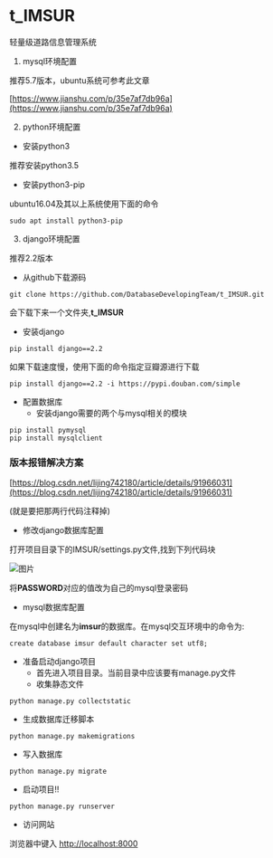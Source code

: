 # t_IMSUR
轻量级道路信息管理系统

1. mysql环境配置

推荐5.7版本，ubuntu系统可参考此文章

[https://www.jianshu.com/p/35e7af7db96a](https://www.jianshu.com/p/35e7af7db96a)

2. python环境配置
* 安装python3

推荐安装python3.5

* 安装python3-pip

ubuntu16.04及其以上系统使用下面的命令

```
sudo apt install python3-pip
```
3. django环境配置

推荐2.2版本

* 从github下载源码
```
git clone https://github.com/DatabaseDevelopingTeam/t_IMSUR.git
```
会下载下来一个文件夹,**t_IMSUR**
* 安装django
```
pip install django==2.2
```
如果下载速度慢，使用下面的命令指定豆瓣源进行下载
```
pip install django==2.2 -i https://pypi.douban.com/simple
```
* 配置数据库
  * 安装django需要的两个与mysql相关的模块
```
pip install pymysql
pip install mysqlclient
```
### 版本报错解决方案
[https://blog.csdn.net/lijing742180/article/details/91966031](https://blog.csdn.net/lijing742180/article/details/91966031)

(就是要把那两行代码注释掉)

  * 修改django数据库配置

打开项目目录下的IMSUR/settings.py文件,找到下列代码块

![图片](https://uploader.shimo.im/f/5dgGMkwOCg8BobCv.png!thumbnail)

将**PASSWORD**对应的值改为自己的mysql登录密码

* mysql数据库配置

在mysql中创建名为**imsur**的数据库。在mysql交互环境中的命令为:

```
create database imsur default character set utf8;
```
* 准备启动django项目
  * 首先进入项目目录。当前目录中应该要有manage.py文件
  * 收集静态文件
```
python manage.py collectstatic
```
  * 生成数据库迁移脚本
```
python manage.py makemigrations
```
  * 写入数据库
```
python manage.py migrate
```
* 启动项目!!
```
python manage.py runserver
```
* 访问网站

浏览器中键入 [http://localhost:8000](http://localhost:8000)
